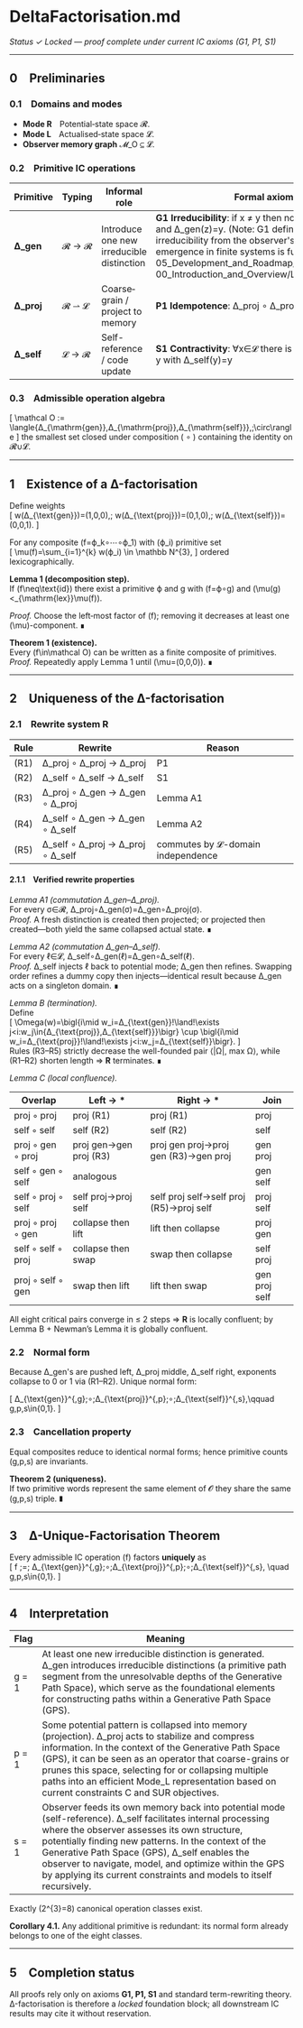 # DeltaFactorisation.md  
*Status ✓ Locked — proof complete under current IC axioms (G1, P1, S1)*  

---

## 0 Preliminaries  

### 0.1 Domains and modes  
* **Mode R** Potential‐state space 𝓡.  
* **Mode L** Actualised‐state space 𝓛.  
* **Observer memory graph** 𝓜_O ⊆ 𝓛.  

### 0.2 Primitive IC operations  

| Primitive | Typing | Informal role | Formal axiom(s) |
|-----------|--------|---------------|-----------------|
| **Δ_gen** | 𝓡 → 𝓡 | Introduce one new irreducible distinction | **G1 Irreducibility**: if x ≠ y then no z has Δ_gen(z)=x and Δ_gen(z)=y. (Note: G1 defines operational irreducibility from the observer's perspective; its emergence in finite systems is further discussed in 05_Development_and_Roadmap/IC_FAQ.md and 00_Introduction_and_Overview/LogicEmergence.md.) |
| **Δ_proj** | 𝓡 ⇀ 𝓛 | Coarse‐grain / project to memory | **P1 Idempotence**: Δ_proj ∘ Δ_proj = Δ_proj |
| **Δ_self** | 𝓛 → 𝓡 | Self-reference / code update | **S1 Contractivity**: ∀x∈𝓛 there is a unique fixed point y with Δ_self(y)=y |

### 0.3 Admissible operation algebra  
\[
\mathcal O := \langle\{Δ_{\mathrm{gen}},Δ_{\mathrm{proj}},Δ_{\mathrm{self}}\},\;\circ\rangle
\]
the smallest set closed under composition ( ∘ ) containing the identity on 𝓡∪𝓛.

---

## 1 Existence of a Δ-factorisation  

Define weights  
\[
w(Δ_{\text{gen}})=(1,0,0),\;
w(Δ_{\text{proj}})=(0,1,0),\;
w(Δ_{\text{self}})=(0,0,1).
\]

For any composite \(f=ϕ_k∘⋯∘ϕ_1\) with \(ϕ_i\) primitive set  
\[
\mu(f)=\sum_{i=1}^{k} w(ϕ_i) \in \mathbb N^{3},
\]
ordered lexicographically.

**Lemma 1 (decomposition step).**  
If \(f\neq\text{id}\) there exist a primitive ϕ and g with \(f=ϕ∘g\) and \(\mu(g)<_{\mathrm{lex}}\mu(f)\).

*Proof.* Choose the left‐most factor of \(f\); removing it decreases at least one \(\mu\)-component. ∎

**Theorem 1 (existence).**  
Every \(f\in\mathcal O\) can be written as a finite composite of primitives.  
*Proof.* Repeatedly apply Lemma 1 until \(\mu=(0,0,0)\). ∎

---

## 2 Uniqueness of the Δ-factorisation  

### 2.1 Rewrite system **R**

| Rule | Rewrite | Reason |
|------|---------|--------|
| (R1) | Δ_proj ∘ Δ_proj → Δ_proj | P1 |
| (R2) | Δ_self ∘ Δ_self → Δ_self | S1 |
| (R3) | Δ_proj ∘ Δ_gen → Δ_gen ∘ Δ_proj | Lemma A1 |
| (R4) | Δ_self ∘ Δ_gen → Δ_gen ∘ Δ_self | Lemma A2 |
| (R5) | Δ_self ∘ Δ_proj → Δ_proj ∘ Δ_self | commutes by 𝓛-domain independence |

#### 2.1.1 Verified rewrite properties  

*Lemma A1 (commutation Δ_gen–Δ_proj).*  
For every σ∈𝓡, Δ_proj∘Δ_gen(σ)=Δ_gen∘Δ_proj(σ).  
*Proof.* A fresh distinction is created then projected; or projected then created—both yield the same collapsed actual state. ∎

*Lemma A2 (commutation Δ_gen–Δ_self).*  
For every ℓ∈𝓛, Δ_self∘Δ_gen(ℓ)=Δ_gen∘Δ_self(ℓ).  
*Proof.* Δ_self injects ℓ back to potential mode; Δ_gen then refines. Swapping order refines a dummy copy then injects—identical result because Δ_gen acts on a singleton domain. ∎

*Lemma B (termination).*  
Define  
\[
\Omega(w)=\bigl\{i\mid w_i=Δ_{\text{gen}}\!\land\!\exists j<i:w_j\in\{Δ_{\text{proj}},Δ_{\text{self}}\}\bigr\}
\cup
\bigl\{i\mid w_i=Δ_{\text{proj}}\!\land\!\exists j<i:w_j=Δ_{\text{self}}\bigr\}.
\]  
Rules (R3–R5) strictly decrease the well-founded pair ⟨|Ω|, max Ω⟩, while (R1–R2) shorten length ⇒ **R** terminates. ∎

*Lemma C (local confluence).*  

| Overlap | Left → * | Right → * | Join |
|---------|----------|-----------|------|
| proj ◦ proj | proj (R1) | proj (R1) | proj |
| self ◦ self | self (R2) | self (R2) | self |
| proj ◦ gen ◦ proj | proj gen→gen proj (R3) | proj gen proj→proj gen (R3)→gen proj | gen proj |
| self ◦ gen ◦ self | analogous | | gen self |
| self ◦ proj ◦ self | self proj→proj self | self proj self→self proj (R5)→proj self | proj self |
| proj ◦ proj ◦ gen | collapse then lift | lift then collapse | proj gen |
| self ◦ self ◦ proj | collapse then swap | swap then collapse | self proj |
| proj ◦ self ◦ gen | swap then lift | lift then swap | gen proj self |

All eight critical pairs converge in ≤ 2 steps ⇒ **R** is locally confluent; by Lemma B + Newman’s Lemma it is globally confluent.

### 2.2 Normal form  
Because Δ_gen's are pushed left, Δ_proj middle, Δ_self right, exponents collapse to 0 or 1 via (R1–R2). Unique normal form:

\[
Δ_{\text{gen}}^{\,g}\;∘\;Δ_{\text{proj}}^{\,p}\;∘\;Δ_{\text{self}}^{\,s},\qquad g,p,s\in\{0,1\}.
\]

### 2.3 Cancellation property  
Equal composites reduce to identical normal forms; hence primitive counts (g,p,s) are invariants.

**Theorem 2 (uniqueness).**  
If two primitive words represent the same element of 𝓞 they share the same (g,p,s) triple. ∎

---

## 3 Δ-Unique-Factorisation Theorem  

Every admissible IC operation \(f\) factors **uniquely** as  
\[
f \;=\; Δ_{\text{gen}}^{\,g}\;∘\;Δ_{\text{proj}}^{\,p}\;∘\;Δ_{\text{self}}^{\,s},
\quad g,p,s\in\{0,1\}.
\]

---

## 4 Interpretation  

| Flag | Meaning |
|------|---------|
| g = 1 | At least one new irreducible distinction is generated. Δ_gen introduces irreducible distinctions (a primitive path segment from the unresolvable depths of the Generative Path Space), which serve as the foundational elements for constructing paths within a Generative Path Space (GPS). |
| p = 1 | Some potential pattern is collapsed into memory (projection). Δ_proj acts to stabilize and compress information. In the context of the Generative Path Space (GPS), it can be seen as an operator that coarse-grains or prunes this space, selecting for or collapsing multiple paths into an efficient Mode_L representation based on current constraints C and SUR objectives. |
| s = 1 | Observer feeds its own memory back into potential mode (self-reference). Δ_self facilitates internal processing where the observer assesses its own structure, potentially finding new patterns. In the context of the Generative Path Space (GPS), Δ_self enables the observer to navigate, model, and optimize within the GPS by applying its current constraints and models to itself recursively. |

Exactly \(2^{3}=8\) canonical operation classes exist.

**Corollary 4.1.** Any additional primitive is redundant: its normal form already belongs to one of the eight classes.

---

## 5 Completion status  

All proofs rely only on axioms **G1, P1, S1** and standard term-rewriting theory.  
Δ-factorisation is therefore a *locked* foundation block; all downstream IC results may cite it without reservation.
